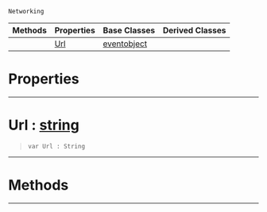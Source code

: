  `Networking`

|Methods|Properties|Base Classes|Derived Classes|
|---|---|---|---|
| |[ Url](blockingwebrequest.md#url-zilch-engine-document)|[eventobject](eventobject.md)| |


 #  Properties


---  
 #  Url : [string](../nada_base_types/string.md)

> 
> ``` lang=cpp, name=Nada
> var Url : String


---  
 #  Methods


---  
 

 